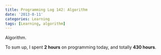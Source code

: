 ```yaml
---
title: Programming Log 142: Algorithm
date: '2013-8-11'
categories: Learning
tags: [Learning, algorithm]
---
```


Algorithm.

To sum up, I spent **2 hours** on programming today, and totally **430 hours**. 
